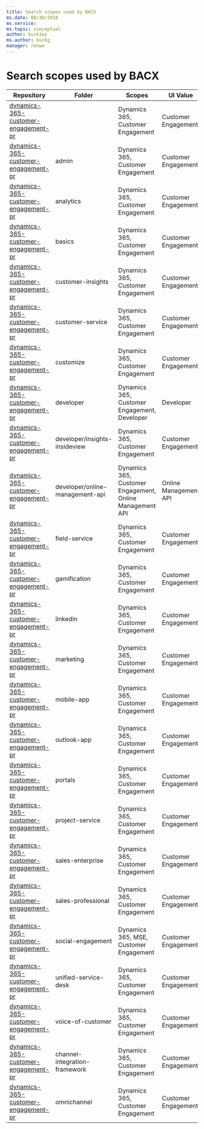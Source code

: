 ```yaml
---
title: Search scopes used by BACX
ms.date: 08/30/2018
ms.service: 
ms.topic: conceptual
author: buck1ey
ms.author: buckg
manager: renwe
---
```


# Search scopes used by BACX
| Repository | Folder | Scopes | UI Value |
|--|--|--|--|
| [dynamics-365-customer-engagement-pr](https://github.com/MicrosoftDocs/dynamics-365-customer-engagement-pr) |  | Dynamics 365, Customer Engagement | Customer Engagement |
| [dynamics-365-customer-engagement-pr](https://github.com/MicrosoftDocs/dynamics-365-customer-engagement-pr) | admin | Dynamics 365, Customer Engagement | Customer Engagement |
| [dynamics-365-customer-engagement-pr](https://github.com/MicrosoftDocs/dynamics-365-customer-engagement-pr) | analytics | Dynamics 365, Customer Engagement | Customer Engagement |
| [dynamics-365-customer-engagement-pr](https://github.com/MicrosoftDocs/dynamics-365-customer-engagement-pr) | basics | Dynamics 365, Customer Engagement | Customer Engagement |
| [dynamics-365-customer-engagement-pr](https://github.com/MicrosoftDocs/dynamics-365-customer-engagement-pr) | customer-insights | Dynamics 365, Customer Engagement | Customer Engagement |
| [dynamics-365-customer-engagement-pr](https://github.com/MicrosoftDocs/dynamics-365-customer-engagement-pr) | customer-service | Dynamics 365, Customer Engagement | Customer Engagement |
| [dynamics-365-customer-engagement-pr](https://github.com/MicrosoftDocs/dynamics-365-customer-engagement-pr) | customize | Dynamics 365, Customer Engagement | Customer Engagement |
| [dynamics-365-customer-engagement-pr](https://github.com/MicrosoftDocs/dynamics-365-customer-engagement-pr) | developer | Dynamics 365, Customer Engagement, Developer | Developer |
| [dynamics-365-customer-engagement-pr](https://github.com/MicrosoftDocs/dynamics-365-customer-engagement-pr) | developer/insights-insideview | Dynamics 365, Customer Engagement | Customer Engagement |
| [dynamics-365-customer-engagement-pr](https://github.com/MicrosoftDocs/dynamics-365-customer-engagement-pr) | developer/online-management-api | Dynamics 365, Customer Engagement, Online Management API | Online Management API |
| [dynamics-365-customer-engagement-pr](https://github.com/MicrosoftDocs/dynamics-365-customer-engagement-pr) | field-service | Dynamics 365, Customer Engagement | Customer Engagement |
| [dynamics-365-customer-engagement-pr](https://github.com/MicrosoftDocs/dynamics-365-customer-engagement-pr) | gamification | Dynamics 365, Customer Engagement | Customer Engagement |
| [dynamics-365-customer-engagement-pr](https://github.com/MicrosoftDocs/dynamics-365-customer-engagement-pr) | linkedin | Dynamics 365, Customer Engagement | Customer Engagement |
| [dynamics-365-customer-engagement-pr](https://github.com/MicrosoftDocs/dynamics-365-customer-engagement-pr) | marketing | Dynamics 365, Customer Engagement | Customer Engagement |
| [dynamics-365-customer-engagement-pr](https://github.com/MicrosoftDocs/dynamics-365-customer-engagement-pr) | mobile-app | Dynamics 365, Customer Engagement | Customer Engagement |
| [dynamics-365-customer-engagement-pr](https://github.com/MicrosoftDocs/dynamics-365-customer-engagement-pr) | outlook-app | Dynamics 365, Customer Engagement | Customer Engagement |
| [dynamics-365-customer-engagement-pr](https://github.com/MicrosoftDocs/dynamics-365-customer-engagement-pr) | portals | Dynamics 365, Customer Engagement | Customer Engagement |
| [dynamics-365-customer-engagement-pr](https://github.com/MicrosoftDocs/dynamics-365-customer-engagement-pr) | project-service | Dynamics 365, Customer Engagement | Customer Engagement |
| [dynamics-365-customer-engagement-pr](https://github.com/MicrosoftDocs/dynamics-365-customer-engagement-pr) | sales-enterprise | Dynamics 365, Customer Engagement | Customer Engagement |
| [dynamics-365-customer-engagement-pr](https://github.com/MicrosoftDocs/dynamics-365-customer-engagement-pr) | sales-professional | Dynamics 365, Customer Engagement | Customer Engagement |
| [dynamics-365-customer-engagement-pr](https://github.com/MicrosoftDocs/dynamics-365-customer-engagement-pr) | social-engagement | Dynamics 365, MSE, Customer Engagement | Customer Engagement |
| [dynamics-365-customer-engagement-pr](https://github.com/MicrosoftDocs/dynamics-365-customer-engagement-pr) | unified-service-desk | Dynamics 365, Customer Engagement | Customer Engagement |
| [dynamics-365-customer-engagement-pr](https://github.com/MicrosoftDocs/dynamics-365-customer-engagement-pr) | voice-of-customer | Dynamics 365, Customer Engagement | Customer Engagement |
| [dynamics-365-customer-engagement-pr](https://github.com/MicrosoftDocs/dynamics-365-customer-engagement-pr) | channel-integration-framework | Dynamics 365, Customer Engagement | Customer Engagement |
| [dynamics-365-customer-engagement-pr](https://github.com/MicrosoftDocs/dynamics-365-customer-engagement-pr) | omnichannel | Dynamics 365, Customer Engagement | Customer Engagement |
